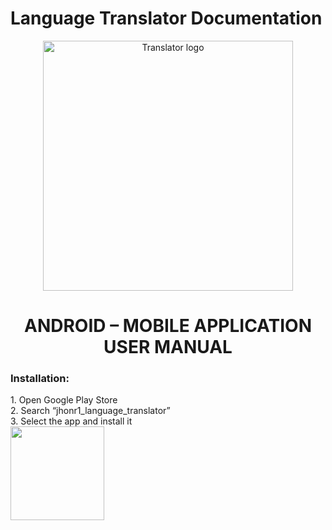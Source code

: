 # Language Translator Documentation

<p align="center">
  <img width="400" height="400" src="https://github.com/otago-polytechnic-bit-courses/mobile-language-translator-rubandass/blob/master/Language-translator/app/src/main/res/drawable/translator_logo.png" alt="Translator logo">
</p>
<p>
  <h1 align="center">
  ANDROID – MOBILE APPLICATION </br>
  USER MANUAL
  </h1>
</p>

<h3>
  Installation:
</h3>
<p>
  1. Open Google Play Store  </br>     
  2. Search “jhonr1_language_translator” </br>
  3. Select the app and install it </br>
  <img width="150" height="150" src="https://github.com/otago-polytechnic-bit-courses/mobile-language-translator-rubandass/blob/master/Language-translator/app/src/main/res/drawable/bicycle.png">
</p>
